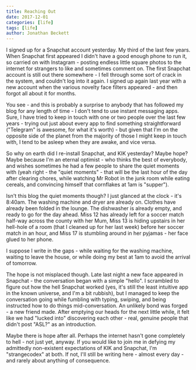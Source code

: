 ```yaml
---
title: Reaching Out
date: 2017-12-01
categories: [life]
tags: [life]
author: Jonathan Beckett
---
```


I signed up for a Snapchat account yesterday. My third of the last few years. When Snapchat first appeared I didn't have a good enough phone to run it, so carried on with Instagram - posting endless little square photos to the internet for strangers to like and sometimes comment on. The first Snapchat account is still out there somewhere - I fell through some sort of crack in the system, and couldn't log into it again. I signed up again last year with a new account when the various novelty face filters appeared - and then forgot all about it for months.

You see - and this is probably a surprise to anybody that has followed my blog for any length of time - I don't tend to use instant messaging apps. Sure, I have tried to keep in touch with one or two people over the last few years - trying out just about every app to find something straightforward ("Telegram" is awesome, for what it's worth) - but given that I'm on the opposite side of the planet from the majority of those I might keep in touch with, I tend to be asleep when they are awake, and vice versa.

So why on earth did I re-install Snapchat, and KIK yesterday? Maybe hope? Maybe because I'm an eternal optimist - who thinks the best of everybody, and wishes sometimes he had a few people to share the quiet moments with (yeah right - the "quiet moments" - that will be the last hour of the day after clearing chores, while watching Mr Robot in the junk room while eating cereals, and convincing himself that cornflakes at 1am is "supper").

Isn't this blog the quiet moments though? I just glanced at the clock - it's 8:40am. The washing machine and dryer are already on. Clothes have already been folded in the lounge. The dishwasher is already empty, and ready to go for the day ahead. Miss 12 has already left for a soccer match half-way across the county with her Mum, Miss 13 is hiding upstairs in her hell-hole of a room (that I cleaned up for her last week) before her soccer match in an hour, and Miss 17 is stumbling around in her pyjamas - her face glued to her phone.

I suppose I write in the gaps - while waiting for the washing machine, waiting to leave the house, or while doing my best at 1am to avoid the arrival of tomorrow.

The hope is not misplaced though. Late last night a new face appeared in Snapchat - the conversation began with a simple "hello". I scrambled to figure out how the hell Snapchat worked (yes, it's still the least intuitive app in the known universe, and I'm a bit rubbish), but I managed to keep the conversation going while fumbling with typing, swiping, and being instructed how to do things mid-conversation. An unlikely bond was forged - a new friend made. After emptying our heads for the next little while, it felt like we had "lucked into" discovering each other - real, genuine people that didn't post "ASL?" as an introduction.

Maybe there is hope after all. Perhaps the internet hasn't gone completely to hell - not just yet, anyway. If you would like to join me in defying my admittedly non-existent expectations of KIK and Snapchat, I'm "strangecodex" at both. If not, I'll still be writing here - almost every day - and rarely about anything of consequence.